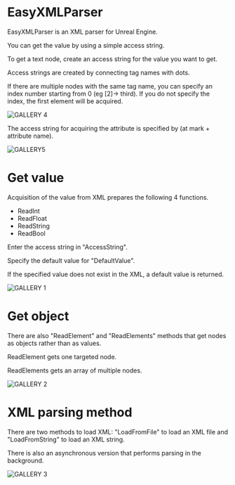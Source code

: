 # EasyXMLParser

EasyXMLParser is an XML parser for Unreal Engine.

You can get the value by using a simple access string.


To get a text node, create an access string for the value you want to get.

Access strings are created by connecting tag names with dots.

If there are multiple nodes with the same tag name, you can specify an index number starting from 0 (eg [2]-> third).
If you do not specify the index, the first element will be acquired.

![GALLERY 4](https://user-images.githubusercontent.com/8191970/57173329-f35b1e80-6e68-11e9-9cd7-a3910fb9159e.png)

The access string for acquiring the attribute is specified by (at mark + attribute name).

![GALLERY5](https://user-images.githubusercontent.com/8191970/57173330-f8b86900-6e68-11e9-9e52-4974c4dd3718.png)

# Get value

Acquisition of the value from XML prepares the following 4 functions.
+ ReadInt
+ ReadFloat
+ ReadString
+ ReadBool


Enter the access string in "AccessString".

Specify the default value for "DefaultValue". 

If the specified value does not exist in the XML, a default value is returned.

![GALLERY 1](https://user-images.githubusercontent.com/8191970/57173340-29000780-6e69-11e9-8d55-5a473a631732.png)

# Get object

There are also "ReadElement" and "ReadElements" methods that get nodes as objects rather than as values.

ReadElement gets one targeted node.

ReadElements gets an array of multiple nodes.

![GALLERY 2](https://user-images.githubusercontent.com/8191970/57173342-34533300-6e69-11e9-86af-d9bda9dafc5b.png)

# XML parsing method

There are two methods to load XML: "LoadFromFile" to load an XML file and "LoadFromString" to load an XML string.

There is also an asynchronous version that performs parsing in the background.

![GALLERY 3](https://user-images.githubusercontent.com/8191970/57173344-3cab6e00-6e69-11e9-805c-b55093fd139e.png)
